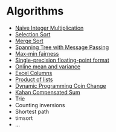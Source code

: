 # Algorithms
- [Naive Integer Multiplication](Naive-Integer-Multiplication.ipynb)
- [Selection Sort](Selection-Sort.ipynb)
- [Merge Sort](Merge-Sort.ipynb)
- [Spanning Tree with Message Passing](Spanning-Tree-with-Message-Passing.ipynb)
- [Max-min fairness](Max-min-fairness.ipynb)
- [Single-precision floating-point format](Single-precision-floating-point-format.ipynb)
- [Online mean and variance](Online-mean-and-variance.ipynb)
- [Excel Columns](excel-columns.ipynb)
- [Product of lists](product-of-lists.ipynb)
- [Dynamic Programming Coin Change](dynamic-programming-coin-change.ipynb)
- [Kahan Compensated Sum](kahan-compensated-sum.ipynb)
- Trie
- Counting inversions
- Shortest path
- timsort
- ...
